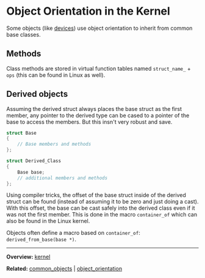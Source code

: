 # Object Orientation in the Kernel

Some objects (like [devices](../devices/devices.md)) use object orientation to inherit from common base classes.

## Methods

Class methods are stored in virtual function tables named `struct_name_` + `ops` (this can be found in Linux as well).

## Derived objects

Assuming the derived struct always places the base struct as the first member, any pointer to the derived type can be cased to a pointer of the base to access the members. But this insn't very robust and save.

```C
struct Base
{
	// Base members and methods
};

struct Derived_Class
{
	Base base;
	// additional members and methods
};
```

Using compiler tricks, the offset of the base struct inside of the derived struct can be found (instead of assuming it to be zero and just doing a cast). With this offset, the base can be cast safely into the derived class even if it was not the first member. This is done in the macro `container_of` which can also be found in the Linux kernel.

Objects often define a macro based on `container_of`: `derived_from_base(base *)`.

---
**Overview:** [kernel](../kernel.md)

**Related:** [common_objects](common_objects.md) | [object_orientation](object_orientation.md)
